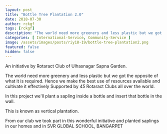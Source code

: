 ```yaml
---
layout: post
title: "Bottle Tree Plantation 2.0"
date: 2018-07-30
author: rckgf
tags: [rckgf]
description: "The world need more greenery and less plastic but we got the opposite of what it is required"
categories: [ International-Service, Community-Service ]
image: /assets/images/posts/riy18-19/bottle-tree-plantation2.png
featured: false
hidden: false
---
```


An initiative by Rotaract Club of Ulhasnagar Sapna Garden.

The world need more greenery and less plastic but we got the opposite of what it is required. Hence we make the best use of resources available and cultivate it effectively Supported by *45* Rotaract Clubs all over the world.

In this project we'll plant a sapling inside a bottle and insert that bottle in the wall.

This is known as vertical plantation.

From our club we took part in this wonderful initiative and planted saplings in our homes and in SVR GLOBAL SCHOOL, BANGARPET